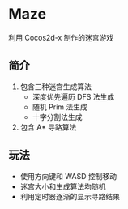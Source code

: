 # Maze
利用 Cocos2d-x 制作的迷宫游戏

## 简介
1. 包含三种迷宫生成算法
	- 深度优先遍历 DFS 法生成
	- 随机 Prim 法生成
	- 十字分割法生成
2. 包含 A* 寻路算法

## 玩法
- 使用方向键和 WASD 控制移动
- 迷宫大小和生成算法均随机
- 利用定时器逐渐的显示寻路结果
